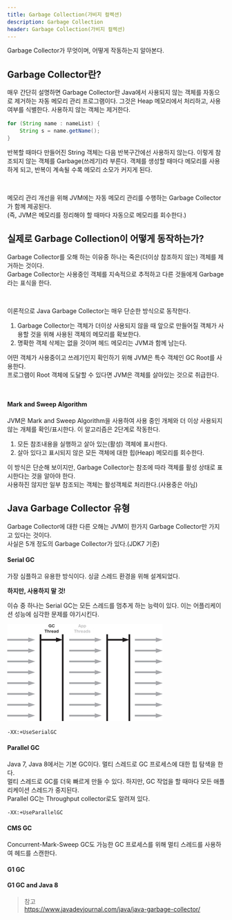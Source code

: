 ```yaml
---
title: Garbage Collection(가비지 컬렉션)
description: Garbage Collection
header: Garbage Collection(가비지 컬렉션)
---
```


Garbage Collector가 무엇이며, 어떻게 작동하는지 알아본다.

## Garbage Collector란?

매우 간단히 설명하면 Garbage Collector란 Java에서 사용되지 않는 객체를 자동으로 제거하는 자동 메모리 관리 프로그램이다.
그것은 Heap 메모리에서 처리하고, 사용여부를 식별한다. 사용하지 않는 객체는 제거한다.

```java
for (String name : nameList) {
    String s = name.getName();
}
```

반복할 때마다 만들어진 String 객체는 다음 반복구간에선 사용하지 않는다. 이렇게 참조되지 않는 객체를 Garbage(쓰레기)라 부른다. 
객체를 생성할 때마다 메모리를 사용하게 되고, 반복이 계속될 수록 메모리 소모가 커지게 된다.

<br/>

메모리 관리 개선을 위해 JVM에는 자동 메모리 관리를 수행하는 Garbage Collector가 함께 제공된다.<br/>
(즉, JVM은 메모리를 정리해야 할 때마다 자동으로 메모리를 회수한다.)


## 실제로 Garbage Collection이 어떻게 동작하는가?

Garbage Collector를 오해 하는 이유중 하나는 죽은(더이상 참조하지 않는) 객체를 제거하는 것이다.<br/>
Garbage Collector는 사용중인 객체를 지속적으로 추적하고 다른 것들에게 Garbage라는 표식을 한다.

<br/>

이론적으로 Java Garbage Collector는 매우 단순한 방식으로 동작한다.

1. Garbage Collector는 객체가 더이상 사용되지 않을 때 앞으로 만들어질 객체가 사용할 것을 위해 사용된 객체의 메모리를 확보한다.
2. 명확한 객체 삭제는 없을 것이며 헤드 메모리는 JVM과 함께 남는다.

어떤 객체가 사용중이고 쓰레기인지 확인하기 위해 JVM은 특수 객체인 GC Root를 사용한다.<br/>
프로그램이 Root 객체에 도달할 수 있다면 JVM은 객체를 살아있는 것으로 취급한다.

<br/>

#### Mark and Sweep Algorithm

JVM은 Mark and Sweep Algorithm을 사용하여 사용 중인 개체와 더 이상 사용되지 않는 개체를 확인/표시한다. 이 알고리즘은 2단계로 작동한다.

1. 모든 참조내용을 실행하고 살아 있는(활성) 객체에 표시한다.
2. 살아 있다고 표시되지 않은 모든 객체에 대한 힙(Heap) 메모리를 회수한다.

이 방식은 단순해 보이지만, Garbage Collector는 참조에 따라 객체를 활성 상태로 표시한다는 것을 알아야 한다.<br/>
사용하진 않지만 일부 참조되는 객체는 활성객체로 처리한다.(사용중은 아님)


## Java Garbage Collector 유형

Garbage Collector에 대한 다른 오해는 JVM이 한가지 Garbage Collector만 가지고 있다는 것이다.<br/>
사실은 5개 정도의 Garbage Collector가 있다.(JDK7 기준)<br/>

#### Serial GC

가장 심플하고 유용한 방식이다. 싱글 스레드 환경을 위해 설계되었다.<br/>

**하지만, 사용하지 말 것!**

이슈 중 하나는 Serial GC는 모든 스레드를 멈추게 하는 능력이 있다. 이는 어플리케이션 성능에 심각한 문제를 야기시킨다.

![Serial GC](/img/garbage-collection/serial-gc.jpg)


```bash
-XX:+UseSerialGC
``` 

#### Parallel GC

Java 7, Java 8에서는 기본 GC이다. 멀티 스레드로 GC 프로세스에 대한 힙 탐색을 한다.<br/>
멀티 스레드로 GC를 더욱 빠르게 만들 수 있다. 하지만, GC 작업을 할 때마다 모든 애플리케이션 스레드가 중지된다.<br/>
Parallel GC는 Throughput collector로도 알려져 있다.<br/>

```bash
-XX:+UseParallelGC
``` 

#### CMS GC

Concurrent-Mark-Sweep GC도 가능한 GC 프로세스를 위해 멀티 스레드를 사용하여 헤드를 스캔한다.


#### G1 GC

#### G1 GC and Java 8


> 참고<br/>
> https://www.javadevjournal.com/java/java-garbage-collector/
